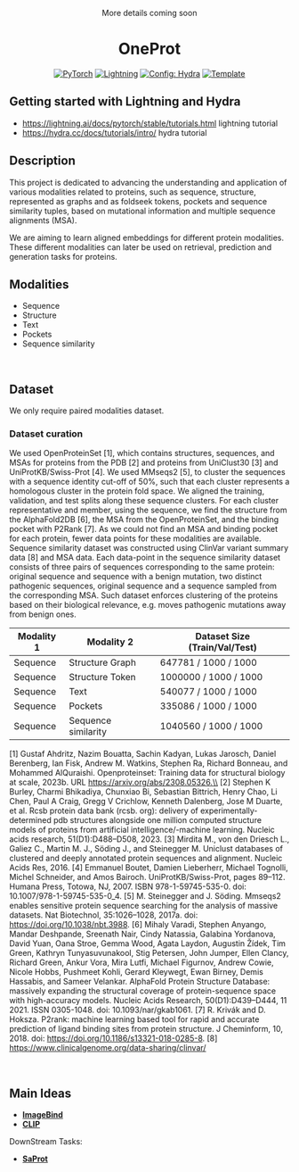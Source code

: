 

<div align="center">

More details coming soon

# OneProt

<a href="https://pytorch.org/get-started/locally/"><img alt="PyTorch" src="https://img.shields.io/badge/PyTorch-ee4c2c?logo=pytorch&logoColor=white"></a>
<a href="https://pytorchlightning.ai/"><img alt="Lightning" src="https://img.shields.io/badge/-Lightning-792ee5?logo=pytorchlightning&logoColor=white"></a>
<a href="https://hydra.cc/"><img alt="Config: Hydra" src="https://img.shields.io/badge/Config-Hydra-89b8cd"></a>
<a href="https://github.com/ashleve/lightning-hydra-template"><img alt="Template" src="https://img.shields.io/badge/-Lightning--Hydra--Template-017F2F?style=flat&logo=github&labelColor=gray"></a><br>


</div>

## Getting started with Lightning and Hydra
- https://lightning.ai/docs/pytorch/stable/tutorials.html lightning tutorial
- https://hydra.cc/docs/tutorials/intro/ hydra tutorial

## Description

This project is dedicated to advancing the understanding and application of various modalities related to proteins, such as sequence, structure, represented as graphs and as foldseek tokens, pockets and sequence similarity tuples, based on mutational information and multiple sequence alignments (MSA). 

We are aiming to learn aligned embeddings for different protein modalities. These different modalities can later be used on retrieval, prediction and generation tasks for proteins. 

## Modalities 

- Sequence
- Structure
- Text
- Pockets
- Sequence similarity

<br>

## Dataset 
We only require paired modalities dataset. 
### Dataset curation

We used OpenProteinSet [1], which contains structures, sequences, and MSAs for proteins from the PDB [2] and proteins from UniClust30 [3] and UniProtKB/Swiss-Prot [4]. We used MMseqs2 [5], to cluster the sequences with a sequence identity cut-off of 50\%, such that each cluster represents a homologous cluster in the protein fold space. We aligned the training, validation, and test splits along these sequence clusters. For each cluster representative and member, using the sequence, we find the structure from the AlphaFold2DB [6], the MSA from the OpenProteinSet, and the binding pocket with P2Rank [7]. As we could not find an MSA and binding pocket for each protein, fewer data points for these modalities are available. Sequence similarity dataset was constructed using ClinVar variant summary data [8] and MSA data. Each data-point in the sequence similarity dataset consists of three pairs of sequences corresponding to the same protein: original sequence and sequence with a benign mutation, two distinct pathogenic sequences, original sequence and a sequence sampled from the corresponding MSA. Such dataset enforces clustering of the proteins based on their biological relevance, e.g. moves pathogenic mutations away from benign ones.

| Modality 1 | Modality 2 | Dataset Size (Train/Val/Test) |
|----------|----------|----------|
| Sequence | Structure Graph | 647781 / 1000 / 1000 |
| Sequence | Structure Token | 1000000 / 1000 / 1000 |
| Sequence | Text | 540077 / 1000 / 1000 |
| Sequence | Pockets | 335086 / 1000 / 1000|
| Sequence | Sequence similarity| 1040560 / 1000 / 1000|

[1] Gustaf Ahdritz, Nazim Bouatta, Sachin Kadyan, Lukas Jarosch, Daniel Berenberg, Ian Fisk, Andrew M. Watkins, Stephen Ra, Richard Bonneau, and Mohammed AlQuraishi. Openproteinset: Training data for structural biology at scale, 2023b. URL https://arxiv.org/abs/2308.05326.\\
[2] Stephen K Burley, Charmi Bhikadiya, Chunxiao Bi, Sebastian Bittrich, Henry Chao, Li Chen, Paul A Craig, Gregg V Crichlow, Kenneth Dalenberg, Jose M Duarte, et al. Rcsb protein data bank (rcsb. org): delivery of experimentally-determined pdb structures alongside one million computed structure models of proteins from artificial intelligence/-machine learning. Nucleic acids research, 51(D1):D488–D508, 2023.
[3] Mirdita M., von den Driesch L., Galiez C., Martin M. J., Söding J., and Steinegger M. Uniclust databases of clustered and deeply annotated protein sequences and alignment. Nucleic Acids Res, 2016.
[4] Emmanuel Boutet, Damien Lieberherr, Michael Tognolli, Michel Schneider, and Amos Bairoch. UniProtKB/Swiss-Prot, pages 89–112. Humana Press, Totowa, NJ, 2007. ISBN 978-1-59745-535-0. doi: 10.1007/978-1-59745-535-0_4.
[5] M. Steinegger and J. Söding. Mmseqs2 enables sensitive protein sequence searching for the analysis of massive datasets. Nat Biotechnol, 35:1026–1028, 2017a. doi: https://doi.org/10.1038/nbt.3988.
[6] Mihaly Varadi, Stephen Anyango, Mandar Deshpande, Sreenath Nair, Cindy Natassia, Galabina Yordanova, David Yuan, Oana Stroe, Gemma Wood, Agata Laydon, Augustin Žídek, Tim Green, Kathryn Tunyasuvunakool, Stig Petersen, John Jumper, Ellen Clancy, Richard Green, Ankur Vora, Mira Lutfi, Michael Figurnov, Andrew Cowie, Nicole Hobbs, Pushmeet Kohli, Gerard Kleywegt, Ewan Birney, Demis Hassabis, and Sameer Velankar. AlphaFold Protein Structure Database: massively expanding the structural coverage of protein-sequence space with high-accuracy models. Nucleic Acids Research, 50(D1):D439–D444, 11 2021. ISSN 0305-1048. doi: 10.1093/nar/gkab1061.
[7] R. Krivák and D. Hoksza. P2rank: machine learning based tool for rapid and accurate prediction of ligand binding sites from protein structure. J Cheminform, 10, 2018. doi: https://doi.org/10.1186/s13321-018-0285-8.
[8] https://www.clinicalgenome.org/data-sharing/clinvar/



<br>

## Main Ideas


- [**ImageBind**](https://arxiv.org/abs/2305.05665)
- [**CLIP**](https://arxiv.org/abs/2103.00020)

DownStream Tasks:

- [**SaProt**](https://www.biorxiv.org/content/10.1101/2023.10.01.)
<br>
